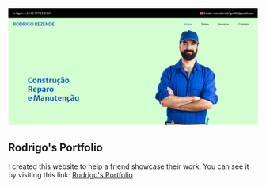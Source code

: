 <img src="images/home.png" alt="home-page">

## Rodrigo's Portfolio

<p>
  I created this website to help a friend showcase their work. You can see it by visiting this link: <a href="https://lucaslopestech.github.io/rodrigo-portfolio/" target="_blank">Rodrigo's Portfolio</a>.
</p>
